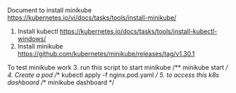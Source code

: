 Document to install minikube https://kubernetes.io/vi/docs/tasks/tools/install-minikube/
1. Install kubectl https://kubernetes.io/docs/tasks/tools/install-kubectl-windows/
2. Install minikube https://github.com/kubernetes/minikube/releases/tag/v1.30.1

To test minikube work
3. run this script to start minikube
/**
  minikube start
*/
4. Create a pod 
/**
  kubectl apply -f nginx.pod.yaml
*/
5. to access this k8s dashboard
/**
  minikube dashboard
*/

